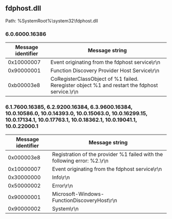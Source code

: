 ## fdphost.dll

Path: %SystemRoot%\system32\fdphost.dll

### 6.0.6000.16386

Message identifier | Message string
--- | ---
0x10000007 | Event originating from the fdphost service\r\n
0x90000001 | Function Discovery Provider Host Service\r\n
0xb00003e8 | CoRegisterClassObject of %1 failed.  Reregister object %1 and restart the fdphost service.\r\n

### 6.1.7600.16385, 6.2.9200.16384, 6.3.9600.16384, 10.0.10586.0, 10.0.14393.0, 10.0.15063.0, 10.0.16299.15, 10.0.17134.1, 10.0.17763.1, 10.0.18362.1, 10.0.19041.1, 10.0.22000.1

Message identifier | Message string
--- | ---
0x000003e8 | Registration of the provider %1 failed with the following error: %2.\r\n
0x10000007 | Event originating from the fdphost service\r\n
0x30000000 | Info\r\n
0x50000002 | Error\r\n
0x90000001 | Microsoft-Windows-FunctionDiscoveryHost\r\n
0x90000002 | System\r\n
